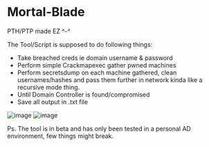# Mortal-Blade
PTH/PTP made EZ ^-^

The Tool/Script is supposed to do following things:
- Take breached creds ie domain username & password
- Perform simple Crackmapexec gather pwned machines
- Perform secretsdump on each machine gathered, clean usernames/hashes and pass them further in network kinda like a recursive mode thing.
- Until Domain Controller is found/compromised
- Save all output in .txt file

![image](https://github.com/user-attachments/assets/118c0fed-f48d-4ff2-9ad5-7ca809b0e04b)
![image](https://github.com/user-attachments/assets/5b1c8db1-71f0-412c-84ff-1462c131cf26)




Ps. The tool is in beta and has only been tested in a personal AD environment, few things might break.




